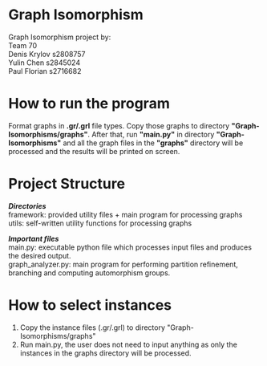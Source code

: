 # Graph Isomorphism
Graph Isomorphism project by:<br/>
Team 70<br/>
Denis Krylov s2808757<br/> 
Yulin Chen s2845024<br/>
Paul Florian s2716682<br/>


# How to run the program

Format graphs in **.gr/.grl** file types. Copy those graphs to directory **"Graph-Isomorphisms/graphs"**. After that, run **"main.py"** in directory **"Graph-Isomorphisms"** and all the graph files in the **"graphs"** directory will be processed and the results will be printed on screen.


# Project Structure
***Directories***<br/>
framework: provided utility files + main program for processing graphs<br/>
utils: self-written utility functions for processing graphs<br/>

***Important files***<br/>
main.py: executable python file which processes input files and produces the desired output.<br/>
graph_analyzer.py: main program for performing partition refinement, branching and computing automorphism groups.

# How to select instances
1. Copy the instance files (.gr/.grl) to directory "Graph-Isomorphisms/graphs"
2. Run main.py, the user does not need to input anything as only the instances in the graphs directory will be processed.